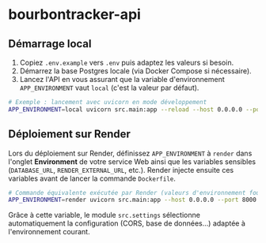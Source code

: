 # bourbontracker-api

## Démarrage local

1. Copiez `.env.example` vers `.env` puis adaptez les valeurs si besoin.
2. Démarrez la base Postgres locale (via Docker Compose si nécessaire).
3. Lancez l'API en vous assurant que la variable d'environnement `APP_ENVIRONMENT` vaut `local` (c'est la valeur par défaut).

```bash
# Exemple : lancement avec uvicorn en mode développement
APP_ENVIRONMENT=local uvicorn src.main:app --reload --host 0.0.0.0 --port 8000
```

## Déploiement sur Render

Lors du déploiement sur Render, définissez `APP_ENVIRONMENT` à `render` dans l'onglet **Environment** de votre service Web ainsi que les variables sensibles (`DATABASE_URL`, `RENDER_EXTERNAL_URL`, etc.). Render injecte ensuite ces variables avant de lancer la commande `Dockerfile`.

```bash
# Commande équivalente exécutée par Render (valeurs d'environnement fournies par la plateforme)
APP_ENVIRONMENT=render uvicorn src.main:app --host 0.0.0.0 --port 8000
```

Grâce à cette variable, le module `src.settings` sélectionne automatiquement la configuration (CORS, base de données…) adaptée à l'environnement courant.
